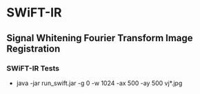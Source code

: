 # SWiFT-IR

## Signal Whitening Fourier Transform Image Registration

### SWiFT-IR Tests

* java -jar run_swift.jar -g 0 -w 1024 -ax 500 -ay 500 vj*.jpg

